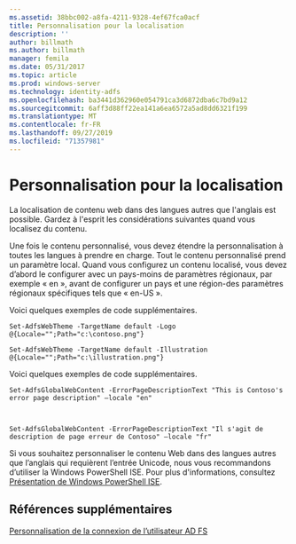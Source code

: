 ```yaml
---
ms.assetid: 38bbc002-a8fa-4211-9328-4ef67fca0acf
title: Personnalisation pour la localisation
description: ''
author: billmath
ms.author: billmath
manager: femila
ms.date: 05/31/2017
ms.topic: article
ms.prod: windows-server
ms.technology: identity-adfs
ms.openlocfilehash: ba3441d362960e054791ca3d6872dba6c7bd9a12
ms.sourcegitcommit: 6aff3d88ff22ea141a6ea6572a5ad8dd6321f199
ms.translationtype: MT
ms.contentlocale: fr-FR
ms.lasthandoff: 09/27/2019
ms.locfileid: "71357981"
---
```

# <a name="customization-for-localization"></a>Personnalisation pour la localisation 


La localisation de contenu web dans des langues autres que l'anglais est possible. Gardez à l'esprit les considérations suivantes quand vous localisez du contenu.  
  
Une fois le contenu personnalisé, vous devez étendre la personnalisation à toutes les langues à prendre en charge. Tout le contenu personnalisé prend un paramètre local. Quand vous configurez un contenu localisé, vous devez d’abord le configurer avec un pays\-moins de paramètres régionaux, par exemple « en », avant de configurer un pays et une région\-des paramètres régionaux spécifiques tels que « en\-US ».  
  
Voici quelques exemples de code supplémentaires.  
  
    
    Set-AdfsWebTheme -TargetName default -Logo @{Locale="";Path="c:\contoso.png"}  
      
    Set-AdfsWebTheme -TargetName default -Illustration @{Locale="";Path="c:\illustration.png"}  

  
Voici quelques exemples de code supplémentaires.  
  
 
    Set-AdfsGlobalWebContent -ErrorPageDescriptionText "This is Contoso's error page description" –locale "en"  
  
  

    Set-AdfsGlobalWebContent -ErrorPageDescriptionText "Il s'agit de description de page erreur de Contoso" –locale "fr"  
 
  
Si vous souhaitez personnaliser le contenu Web dans des langues autres que l’anglais qui requièrent l’entrée Unicode, nous vous recommandons d’utiliser la Windows PowerShell ISE. Pour plus d'informations, consultez [Présentation de Windows PowerShell ISE](https://technet.microsoft.com/library/dd315244.aspx).  

## <a name="additional-references"></a>Références supplémentaires 
[Personnalisation de la connexion de l’utilisateur AD FS](AD-FS-user-sign-in-customization.md) 
